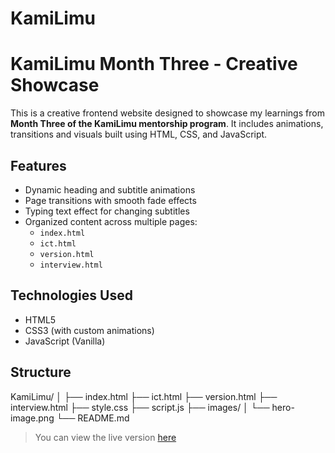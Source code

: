 # KamiLimu
# KamiLimu Month Three - Creative Showcase

This is a creative frontend website designed to showcase my learnings from **Month Three of the KamiLimu mentorship program**. It includes animations, transitions and visuals built using HTML, CSS, and JavaScript.

## Features

- Dynamic heading and subtitle animations
- Page transitions with smooth fade effects
- Typing text effect for changing subtitles
- Organized content across multiple pages:
  - `index.html`
  - `ict.html`
  - `version.html`
  - `interview.html`

## Technologies Used

- HTML5
- CSS3 (with custom animations)
- JavaScript (Vanilla)

## Structure
KamiLimu/
│
├── index.html
├── ict.html
├── version.html
├── interview.html
├── style.css
├── script.js
├── images/
│ └── hero-image.png
└── README.md

> You can view the live version [here](https://nduta-e.github.io/KamiLimu/)
